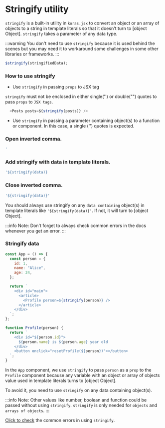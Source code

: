 # Stringify utility

`stringify` is a built-in utility in `koras.jsx` to convert an object or an array of objects to a string in template literals so that it doesn't turn to [object Object]. `stringify` takes a parameter of any data type.

:::warning
You don't need to use `stringify` because it is used behind the scenes but you may need it to workaround some challenges in some other libraries or frameworks.
:::

```js copy
$stringify(stringifiedData);
```

### How to use stringify

- Use `stringify` in passing `props` to JSX tag

`stringify` must not be enclosed in either single('') or double("") quotes to pass `props` to `JSX tags`.

```js copy
  <Posts posts=${stringify(posts)} />
```

- Use `stringify` in passing a parameter containing object(s) to a function or component. In this case, a single ('') quotes is expected.

### Open inverted comma.

```sh copy
'
```

### Add stringify with data in template literals.

```sh copy
'${stringify(data)}
```

### Close inverted comma.

```sh copy
'${stringify(data)}'
```

You should always use stringify on any `data containing` object(s) in template literals like `'${stringify(data)}'`. If not, it will turn to [object Object].

:::info
Note: Don't forget to always check common errors in the docs whenever you get an error.
:::

### Stringify data

```js
const App = () => {
  const person = {
    id: 1,
    name: "Alice",
    age: 24,
  };

  return `
    <div id="main">
      <article>
        <Profile person=${stringify(person)} />
      </article>
    </div>
  `;
};

function Profile(person) {
  return `
    <div id="${person.id}">
      ${person.name} is ${person.age} year old
    </div>
    <button onclick="resetProfile(${person})"></button>
  `;
}
```

In the `App` component, we use `stringify` to pass `person` as a `prop` to the `Profile` component because any variable with an object or array of objects value used in template literals turns to [object Object].

To avoid it, you need to use `stringify` on any data containing object(s).

:::info
Note: Other values like number, boolean and function could be passed without using `stringify`. `stringify` is only needed for `objects` and `arrays of objects`.
:::

[Click to check](../utils/stringify) the common errors in using `stringify`.
